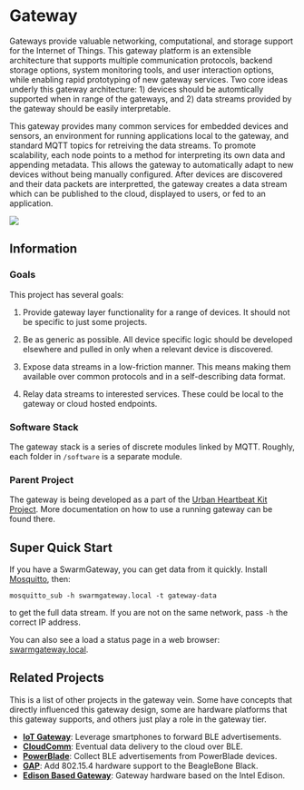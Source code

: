 Gateway
=======

Gateways provide valuable networking, computational, and storage support for the
Internet of Things. This gateway platform is an extensible architecture that
supports multiple communication protocols, backend storage options, system
monitoring tools, and user interaction options, while enabling rapid
prototyping of new gateway services. Two core ideas underly this gateway
architecture: 1) devices should be automtically supported when in range of the gateways, and
2) data streams provided by the gateway should be easily interpretable.

This gateway provides many common services for embedded devices and sensors,
an environment for running applications local to the gateway,
and standard MQTT topics for retreiving the data streams. To promote
scalability, each node points to a method for interpreting its own data
and appending metadata. This allows the gateway to automatically adapt
to new devices without being manually configured. After devices are
discovered and their data packets are interpretted, the gateway
creates a data stream which can be published to the cloud, displayed to users,
or fed to an application.



<img src="https://www.gliffy.com/go/publish/image/10262809/L.png">

Information
-----------

### Goals

This project has several goals:

1. Provide gateway layer functionality for a range of devices.
It should not be specific to just some projects.

2. Be as generic as possible. All device specific logic
should be developed elsewhere and pulled in only when
a relevant device is discovered.

3. Expose data streams in a low-friction manner.
This means making them available over common protocols
and in a self-describing data format.

4. Relay data streams to interested services. These could
be local to the gateway or cloud hosted endpoints.


### Software Stack

The gateway stack is a series of discrete modules linked
by MQTT. Roughly, each folder in `/software` is a
separate module.

### Parent Project

The gateway is being developed as a part of the
[Urban Heartbeat Kit Project](https://github.com/terraswarm/urban-heartbeat-kit).
More documentation on how to use a running gateway can be found there.


Super Quick Start
--------------

If you have a SwarmGateway, you can get data from it quickly. Install
[Mosquitto](https://mosquitto.org/), then:

    mosquitto_sub -h swarmgateway.local -t gateway-data

to get the full data stream. If you are not on the same network, pass `-h`
the correct IP address.

You can also see a load a status page in a web browser:
[swarmgateway.local](http://swarmgateway.local).




Related Projects
----------------

This is a list of other projects in the gateway vein. Some
have concepts that directly influenced this gateway design,
some are hardware platforms that this gateway supports, and others
just play a role in the gateway tier.

- **[IoT Gateway](https://github.com/lab11/iot-gateway)**: Leverage
smartphones to forward BLE advertisements.
- **[CloudComm](https://github.com/lab11/opo/tree/master/node)**: Eventual
data delivery to the cloud over BLE.
- **[PowerBlade](https://github.com/lab11/powerblade/tree/master/data_collection/advertisements)**:
Collect BLE advertisements from PowerBlade devices.
- **[GAP](https://github.com/lab11/gap)**: Add 802.15.4 hardware support
to the BeagleBone Black.
- **[Edison Based Gateway](https://github.com/lab11/IntelEdisonGateway)**: Gateway hardware
based on the Intel Edison.


